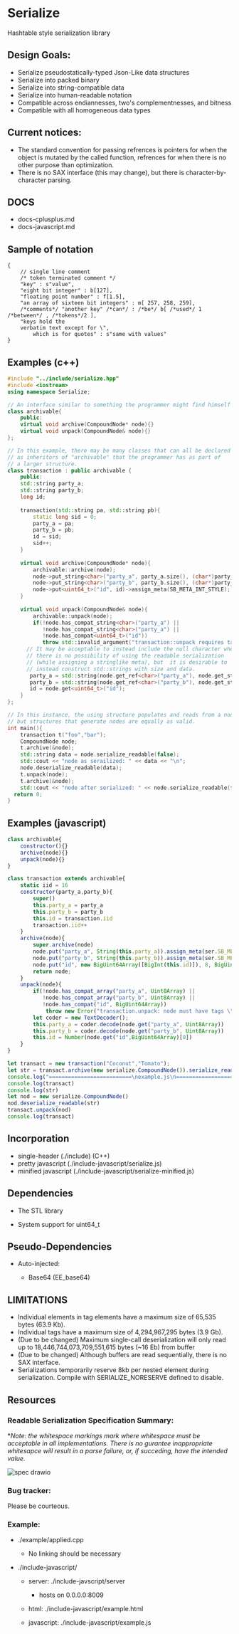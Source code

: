 # Serialize

Hashtable style serialization library

## Design Goals:

- Serialize pseudostatically-typed Json-Like data structures
- Serialize into packed binary
- Serialize into string-compatible data
- Serialize into human-readable notation
- Compatible across endiannesses, two's complementnesses, and bitness
- Compatible with all homogeneous data types

## Current notices:

- The standard convention for passing refrences is pointers for when the object is mutated by the called function, refrences for when there is no other purpose than optimization.
- There is no SAX interface (this may change), but there is character-by-character parsing.

## DOCS

- docs-cplusplus.md
- docs-javascript.md

## Sample of notation 
```
{
	// single line comment
	/* token terminated comment */
	"key" : s"value",
	"eight bit integer" : b[127],
	"floating point number" : f[1.5],
	"an array of sixteen bit integers" : m[ 257, 258, 259],
	/*comments*/ "another key" /*can*/ : /*be*/ b[ /*used*/ 1 /*between*/ , /*tokens*/2 ],
	"keys hold the
	verbatim text except for \",
        which is for quotes" : s"same with values"
}

```

## Examples (c++)


```c++
#include "../include/serialize.hpp"
#include <iostream>
using namespace Serialize;

// An interface similar to something the programmer might find himself writing
class archivable{
    public:
    virtual void archive(CompoundNode* node){}
    virtual void unpack(CompoundNode& node){}
};

// In this example, there may be many classes that can all be declared 
// as inheritors of "archivable" that the programmer has as part of
// a larger structure. 
class transaction : public archivable {
    public:
    std::string party_a;
    std::string party_b;
    long id;
    
    transaction(std::string pa, std::string pb){
        static long sid = 0;
        party_a = pa;
        party_b = pb;
        id = sid;
        sid++;
    }
    
    virtual void archive(CompoundNode* node){
        archivable::archive(node);
        node->put_string<char>("party_a", party_a.size(), (char*)party_a.c_str())->assign_meta(SB_META_STRING);
        node->put_string<char>("party_b", party_b.size(), (char*)party_b.c_str())->assign_meta(SB_META_STRING);
        node->put<uint64_t>("id", id)->assign_meta(SB_META_INT_STYLE);
    }
    
    virtual void unpack(CompoundNode& node){
        archivable::unpack(node);
        if(!node.has_compat_string<char>("party_a") ||
           !node.has_compat_string<char>("party_a") ||
           !node.has_compat<uint64_t>("id"))
           throw std::invalid_argument("transaction::unpack requires tags \"party_a\", \"party_b\", and \"id\".");
      // It may be acceptable to instead include the null character when
      // there is no possibility of using the readable serialization 
      // (while assigning a stringlike meta), but  it is desirable to 
      // instead construct std::strings with size and data.
       party_a = std::string(node.get_ref<char>("party_a"), node.get_string_length("party_a"));
       party_b = std::string(node.get_ref<char>("party_b"), node.get_string_length("party_b"));
       id = node.get<uint64_t>("id");
    }
};

// In this instance, the using structure populates and reads from a node,
// but structures that generate nodes are equally as valid.
int main(){
    transaction t("foo","bar");
    CompoundNode node;
    t.archive(&node);
    std::string data = node.serialize_readable(false);
    std::cout << "node as serailized: " << data << "\n";
    node.deserialize_readable(data);
    t.unpack(node);
    t.archive(&node);
    std::cout << "node after serialized: " << node.serialize_readable(false) << "\n";
  return 0;
}

```

## Examples (javascript)

```javascript
class archivable{
    constructor(){}
    archive(node){}
    unpack(node){}
}

class transaction extends archivable{
    static iid = 16
    constructor(party_a,party_b){
        super()
        this.party_a = party_a
        this.party_b = party_b
        this.id = transaction.iid
        transaction.iid++
    }
    archive(node){
        super.archive(node)
        node.put("party_a", String(this.party_a)).assign_meta(ser.SB_META_STRING)
        node.put("party_b", String(this.party_b)).assign_meta(ser.SB_META_STRING)
        node.put("id", new BigUint64Array([BigInt(this.id)]), 8, BigUint64Array).assign_meta(ser.SB_META_INT_STYLE)
        return node;
    }
    unpack(node){
        if(!node.has_compat_array("party_a", Uint8Array) ||
           !node.has_compat_array("party_b", Uint8Array) ||
           !node.has_compat("id", BigUint64Array))
            throw new Error("transaction.unpack: node must have tags \"party_a\", \"party_b\", and \"id\"")
        let coder = new TextDecoder();
        this.party_a = coder.decode(node.get("party_a", Uint8Array))
        this.party_b = coder.decode(node.get("party_b", Uint8Array))
        this.id = Number(node.get("id",BigUint64Array)[0])
    }
}

let transact = new transaction("Coconut","Tomato");
let str = transact.archive(new serialize.CompoundNode()).serialize_readable()
console.log("==========================\nexample.js\n==========================")
console.log(transact)
console.log(str)
let nod = new serialize.CompoundNode()
nod.deserialize_readable(str)
transact.unpack(nod)
console.log(transact)
```

## Incorporation

- single-header (./include) (C++)
- pretty javascript (./include-javascript/serialize.js)
- minified javascript (./include-javascript/serialize-minified.js)

## Dependencies

- The STL library

- System support for uint64_t

## Pseudo-Dependencies

- Auto-injected:

	- Base64 (EE_base64)

## LIMITATIONS

- Individual elements in tag elements have a maximum size of 65,535 bytes (63.9 Kb).
- Individual tags have a maximum size of 4,294,967,295 bytes (3.9 Gb).
- (Due to be changed) Maximum single-call deserialization will only read up to 18,446,744,073,709,551,615 bytes (~16 Eb) from buffer
- (Due to be changed) Although buffers are read sequentially, there is no SAX interface.
- Serializations temporarily reserve 8kb per nested element during serialization. Compile with SERIALIZE_NORESERVE defined to disable.

## Resources

### Readable Serialization Specification Summary:

**Note: the whitespace markings mark where whitespace must be acceptable in all implementations. There is no gurantee inappropriate whitesapce will result in a parse failure, or, if succeding, have the intended value.*

![spec drawio](https://github.com/user-attachments/assets/18a0d042-dc48-4f45-ab64-4ff6e9594760)

### Bug tracker:

Please be courteous.

### Example:

- ./example/applied.cpp

    - No linking should be necessary

- ./include-javascript/

    - server: ./include-javscript/server
    
        - hosts on 0.0.0.0:8009
    
    - html: ./include-javascript/example.html
    
    - javascript: ./include-javascript/example.js
